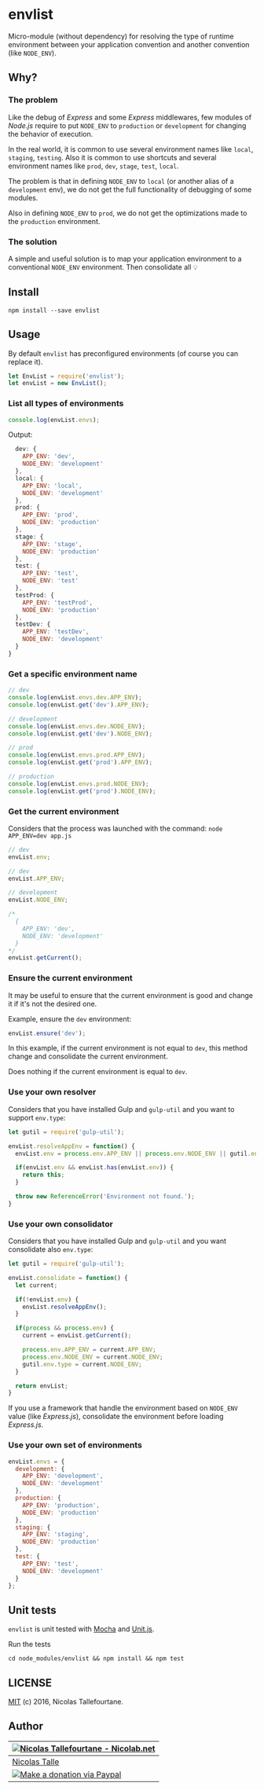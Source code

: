 # envlist

Micro-module (without dependency) for resolving the type of runtime environment between your application convention and another convention (like `NODE_ENV`).


## Why?

### The problem

Like the debug of _Express_ and some _Express_ middlewares, few modules of _Node.js_ require to put `NODE_ENV` to `production` or `development` for changing the behavior of execution.

In the real world, it is common to use several environment names like `local`, `staging`, `testing`.
Also it is common to use shortcuts and several environment names like `prod`, `dev`, `stage`, `test`, `local`.

The problem is that in defining `NODE_ENV` to `local` (or another alias of a `development` env), we do not get the full functionality of debugging of some modules.

Also in defining `NODE_ENV` to `prod`, we do not get the optimizations made to the `production` environment.

### The solution

A simple and useful solution is to map your application environment to a conventional `NODE_ENV` environment.
Then consolidate all :bulb:

## Install

`npm install --save envlist`


## Usage

By default `envlist` has preconfigured environments (of course you can replace it).

```js
let EnvList = require('envlist');
let envList = new EnvList();
```

### List all types of environments

```js
console.log(envList.envs);
```

Output:

```js
  dev: {
    APP_ENV: 'dev',
    NODE_ENV: 'development'
  },
  local: {
    APP_ENV: 'local',
    NODE_ENV: 'development'
  },
  prod: {
    APP_ENV: 'prod',
    NODE_ENV: 'production'
  },
  stage: {
    APP_ENV: 'stage',
    NODE_ENV: 'production'
  },
  test: {
    APP_ENV: 'test',
    NODE_ENV: 'test'
  },
  testProd: {
    APP_ENV: 'testProd',
    NODE_ENV: 'production'
  },
  testDev: {
    APP_ENV: 'testDev',
    NODE_ENV: 'development'
  }
}
```

### Get a specific environment name

```js
// dev
console.log(envList.envs.dev.APP_ENV);
console.log(envList.get('dev').APP_ENV);

// development
console.log(envList.envs.dev.NODE_ENV);
console.log(envList.get('dev').NODE_ENV);

// prod
console.log(envList.envs.prod.APP_ENV);
console.log(envList.get('prod').APP_ENV);

// production
console.log(envList.envs.prod.NODE_ENV);
console.log(envList.get('prod').NODE_ENV);
```

### Get the current environment

Considers that the process was launched with the command: `node APP_ENV=dev app.js`

```js
// dev
envList.env;

// dev
envList.APP_ENV;

// development
envList.NODE_ENV;

/*
  {
    APP_ENV: 'dev',
    NODE_ENV: 'development'
  }
*/
envList.getCurrent();
```

### Ensure the current environment

It may be useful to ensure that the current environment is good
and change it if it's not the desired one.

Example, ensure the `dev` environment:
```js
envList.ensure('dev');
```

In this example, if the current environment is not equal to `dev`,
this method change and consolidate the current environment.

Does nothing if the current environment is equal to `dev`.

### Use your own resolver

Considers that you have installed Gulp and `gulp-util` and you want to support `env.type`:

```js
let gutil = require('gulp-util');

envList.resolveAppEnv = function() {
  envList.env = process.env.APP_ENV || process.env.NODE_ENV || gutil.env.type;

  if(envList.env && envList.has(envList.env)) {
    return this;
  }

  throw new ReferenceError('Environment not found.');
}
```

### Use your own consolidator

Considers that you have installed Gulp and `gulp-util` and you want consolidate also `env.type`:

```js
let gutil = require('gulp-util');

envList.consolidate = function() {
  let current;

  if(!envList.env) {
    envList.resolveAppEnv();
  }

  if(process && process.env) {
    current = envList.getCurrent();

    process.env.APP_ENV = current.APP_ENV;
    process.env.NODE_ENV = current.NODE_ENV;
    gutil.env.type = current.NODE_ENV;
  }

  return envList;
}
```

If you use a framework that handle the environment based on `NODE_ENV` value (like _Express.js_),
consolidate the environment before loading _Express.js_.

### Use your own set of environments

```js
envList.envs = {
  development: {
    APP_ENV: 'development',
    NODE_ENV: 'development'
  },
  production: {
    APP_ENV: 'production',
    NODE_ENV: 'production'
  },
  staging: {
    APP_ENV: 'staging',
    NODE_ENV: 'production'
  },
  test: {
    APP_ENV: 'test',
    NODE_ENV: 'development'
  }
};
```


## Unit tests

`envlist` is unit tested with [Mocha](https://mochajs.org) and [Unit.js](http://unitjs.com).

Run the tests
```shell
cd node_modules/envlist && npm install && npm test
```


## LICENSE

[MIT](https://github.com/Nicolab/envlist/blob/master/LICENSE) (c) 2016, Nicolas Tallefourtane.


## Author

| [![Nicolas Tallefourtane - Nicolab.net](http://www.gravatar.com/avatar/d7dd0f4769f3aa48a3ecb308f0b457fc?s=64)](http://nicolab.net) |
|---|
| [Nicolas Talle](http://nicolab.net) |
| [![Make a donation via Paypal](https://www.paypalobjects.com/en_US/i/btn/btn_donate_SM.gif)](https://www.paypal.com/cgi-bin/webscr?cmd=_s-xclick&hosted_button_id=PGRH4ZXP36GUC) |
